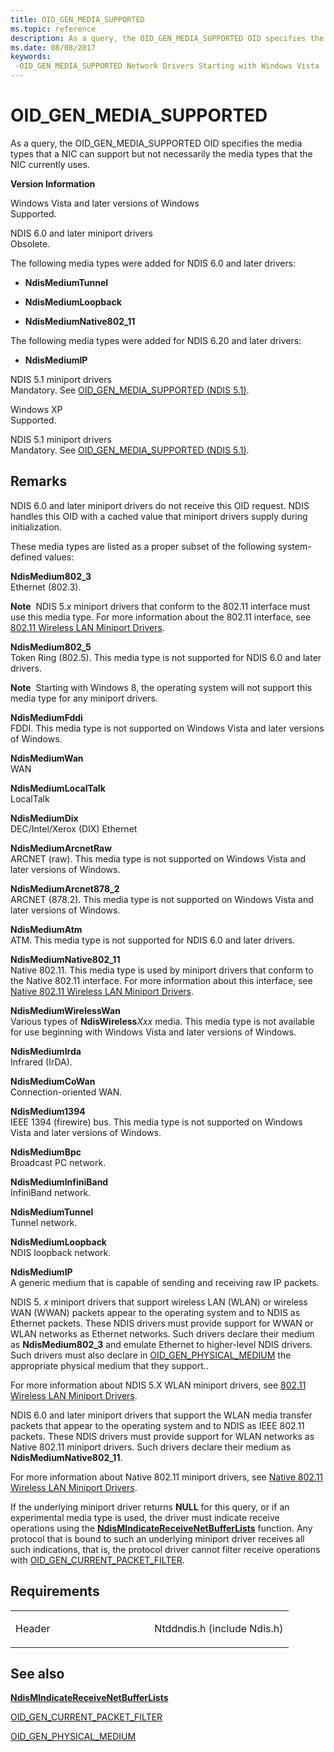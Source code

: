 ```yaml
---
title: OID_GEN_MEDIA_SUPPORTED
ms.topic: reference
description: As a query, the OID_GEN_MEDIA_SUPPORTED OID specifies the media types that a NIC can support but not necessarily the media types that the NIC currently uses.
ms.date: 08/08/2017
keywords: 
 -OID_GEN_MEDIA_SUPPORTED Network Drivers Starting with Windows Vista
---
```


# OID\_GEN\_MEDIA\_SUPPORTED


As a query, the OID\_GEN\_MEDIA\_SUPPORTED OID specifies the media types that a NIC can support but not necessarily the media types that the NIC currently uses.

**Version Information**

<a href="" id="windows-vista-and-later-versions-of-windows"></a>Windows Vista and later versions of Windows  
Supported.

<a href="" id="ndis-6-0-and-later-miniport-drivers"></a>NDIS 6.0 and later miniport drivers  
Obsolete.

The following media types were added for NDIS 6.0 and later drivers:

-   **NdisMediumTunnel**

-   **NdisMediumLoopback**

-   **NdisMediumNative802\_11**

The following media types were added for NDIS 6.20 and later drivers:

-   **NdisMediumIP**

<a href="" id="ndis-5-1-miniport-drivers"></a>NDIS 5.1 miniport drivers  
Mandatory. See [OID\_GEN\_MEDIA\_SUPPORTED (NDIS 5.1)](/previous-versions/windows/hardware/network/ff560254(v=vs.85)).

<a href="" id="windows-xp"></a>Windows XP  
Supported.

<a href="" id="ndis-5-1-miniport-drivers"></a>NDIS 5.1 miniport drivers  
Mandatory. See [OID\_GEN\_MEDIA\_SUPPORTED (NDIS 5.1)](/previous-versions/windows/hardware/network/ff560254(v=vs.85)).

## Remarks

NDIS 6.0 and later miniport drivers do not receive this OID request. NDIS handles this OID with a cached value that miniport drivers supply during initialization.

These media types are listed as a proper subset of the following system-defined values:

<a href="" id="ndismedium802-3"></a>**NdisMedium802\_3**  
Ethernet (802.3).

**Note**  NDIS 5.*x* miniport drivers that conform to the 802.11 interface must use this media type. For more information about the 802.11 interface, see [802.11 Wireless LAN Miniport Drivers](/previous-versions/windows/hardware/network/ff543933(v=vs.85)).

 

<a href="" id="ndismedium802-5"></a>**NdisMedium802\_5**  
Token Ring (802.5). This media type is not supported for NDIS 6.0 and later drivers.

**Note**  Starting with Windows 8, the operating system will not support this media type for any miniport drivers.

 

<a href="" id="ndismediumfddi"></a>**NdisMediumFddi**  
FDDI. This media type is not supported on Windows Vista and later versions of Windows.

<a href="" id="ndismediumwan"></a>**NdisMediumWan**  
WAN

<a href="" id="ndismediumlocaltalk"></a>**NdisMediumLocalTalk**  
LocalTalk

<a href="" id="ndismediumdix"></a>**NdisMediumDix**  
DEC/Intel/Xerox (DIX) Ethernet

<a href="" id="ndismediumarcnetraw"></a>**NdisMediumArcnetRaw**  
ARCNET (raw). This media type is not supported on Windows Vista and later versions of Windows.

<a href="" id="ndismediumarcnet878-2"></a>**NdisMediumArcnet878\_2**  
ARCNET (878.2). This media type is not supported on Windows Vista and later versions of Windows.

<a href="" id="ndismediumatm"></a>**NdisMediumAtm**  
ATM. This media type is not supported for NDIS 6.0 and later drivers.

<a href="" id="ndismediumnative802-11"></a>**NdisMediumNative802\_11**  
Native 802.11. This media type is used by miniport drivers that conform to the Native 802.11 interface. For more information about this interface, see [Native 802.11 Wireless LAN Miniport Drivers](/previous-versions/windows/hardware/wireless/ff560648(v=vs.85)).

<a href="" id="ndismediumwirelesswan"></a>**NdisMediumWirelessWan**  
Various types of **NdisWireless***Xxx* media. This media type is not available for use beginning with Windows Vista and later versions of Windows.

<a href="" id="ndismediumirda"></a>**NdisMediumIrda**  
Infrared (IrDA).

<a href="" id="ndismediumcowan"></a>**NdisMediumCoWan**  
Connection-oriented WAN.

<a href="" id="ndismedium1394"></a>**NdisMedium1394**  
IEEE 1394 (firewire) bus. This media type is not supported on Windows Vista and later versions of Windows.

<a href="" id="ndismediumbpc"></a>**NdisMediumBpc**  
Broadcast PC network.

<a href="" id="ndismediuminfiniband"></a>**NdisMediumInfiniBand**  
InfiniBand network.

<a href="" id="ndismediumtunnel"></a>**NdisMediumTunnel**  
Tunnel network.

<a href="" id="ndismediumloopback"></a>**NdisMediumLoopback**  
NDIS loopback network.

<a href="" id="ndismediumip"></a>**NdisMediumIP**  
A generic medium that is capable of sending and receiving raw IP packets.

NDIS 5. *x* miniport drivers that support wireless LAN (WLAN) or wireless WAN (WWAN) packets appear to the operating system and to NDIS as Ethernet packets. These NDIS drivers must provide support for WWAN or WLAN networks as Ethernet networks. Such drivers declare their medium as **NdisMedium802\_3** and emulate Ethernet to higher-level NDIS drivers. Such drivers must also declare in [OID\_GEN\_PHYSICAL\_MEDIUM](oid-gen-physical-medium.md) the appropriate physical medium that they support..

For more information about NDIS 5.X WLAN miniport drivers, see [802.11 Wireless LAN Miniport Drivers](/previous-versions/windows/hardware/network/ff543933(v=vs.85)).

NDIS 6.0 and later miniport drivers that support the WLAN media transfer packets that appear to the operating system and to NDIS as IEEE 802.11 packets. These NDIS drivers must provide support for WLAN networks as Native 802.11 miniport drivers. Such drivers declare their medium as **NdisMediumNative802\_11**.

For more information about Native 802.11 miniport drivers, see [Native 802.11 Wireless LAN Miniport Drivers](/previous-versions/windows/hardware/wireless/ff560648(v=vs.85)).

If the underlying miniport driver returns **NULL** for this query, or if an experimental media type is used, the driver must indicate receive operations using the [**NdisMIndicateReceiveNetBufferLists**](/windows-hardware/drivers/ddi/ndis/nf-ndis-ndismindicatereceivenetbufferlists) function. Any protocol that is bound to such an underlying miniport driver receives all such indications, that is, the protocol driver cannot filter receive operations with [OID\_GEN\_CURRENT\_PACKET\_FILTER](oid-gen-current-packet-filter.md).

## Requirements

<table>
<colgroup>
<col width="50%" />
<col width="50%" />
</colgroup>
<tbody>
<tr class="odd">
<td><p>Header</p></td>
<td>Ntddndis.h (include Ndis.h)</td>
</tr>
</tbody>
</table>

## See also


[**NdisMIndicateReceiveNetBufferLists**](/windows-hardware/drivers/ddi/ndis/nf-ndis-ndismindicatereceivenetbufferlists)

[OID\_GEN\_CURRENT\_PACKET\_FILTER](oid-gen-current-packet-filter.md)

[OID\_GEN\_PHYSICAL\_MEDIUM](oid-gen-physical-medium.md)

 

